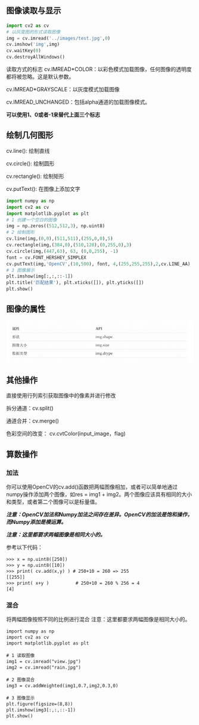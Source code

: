 ## 图像读取与显示
```python
import cv2 as cv
# 以灰度图的形式读取图像
img = cv.imread('../images/test.jpg',0)
cv.imshow('img',img)
cv.waitKey(0)
cv.destroyAllWindows()
```
读取方式的标志
cv.IMREAD*COLOR：以彩色模式加载图像，任何图像的透明度都将被忽略。这是默认参数。

cv.IMREAD*GRAYSCALE：以灰度模式加载图像

cv.IMREAD_UNCHANGED：包括alpha通道的加载图像模式。

**可以使用1、0或者-1来替代上面三个标志**

## 绘制几何图形
cv.line(): 绘制直线

cv.circle(): 绘制圆形

cv.rectangle(): 绘制矩形

cv.putText(): 在图像上添加文字
```python
import numpy as np
import cv2 as cv
import matplotlib.pyplot as plt
# 1 创建一个空白的图像
img = np.zeros((512,512,3), np.uint8)
# 2 绘制图形
cv.line(img,(0,0),(511,511),(255,0,0),5)
cv.rectangle(img,(384,0),(510,128),(0,255,0),3)
cv.circle(img,(447,63), 63, (0,0,255), -1)
font = cv.FONT_HERSHEY_SIMPLEX
cv.putText(img,'OpenCV',(10,500), font, 4,(255,255,255),2,cv.LINE_AA)
# 3 图像展示
plt.imshow(img[:,:,::-1])
plt.title('匹配结果'), plt.xticks([]), plt.yticks([])
plt.show()
```
## 图像的属性
![img.png](img.png)

## 其他操作
直接使用行列索引获取图像中的像素并进行修改

拆分通道：cv.split()

通道合并：cv.merge()

色彩空间的改变： cv.cvtColor(input_image，flag)

## 算数操作
### 加法
你可以使用OpenCV的cv.add()函数把两幅图像相加，或者可以简单地通过numpy操作添加两个图像，如res = img1 + img2。两个图像应该具有相同的大小和类型，或者第二个图像可以是标量值。

_**注意：OpenCV加法和Numpy加法之间存在差异。OpenCV的加法是饱和操作，而Numpy添加是模运算。**_

**_注意：这里都要求两幅图像是相同大小的。_**

参考以下代码：
```
>>> x = np.uint8([250])
>>> y = np.uint8([10])
>>> print( cv.add(x,y) ) # 250+10 = 260 => 255
[[255]]
>>> print( x+y )          # 250+10 = 260 % 256 = 4
[4]
```
### 混合
将两幅图像按照不同的比例进行混合
注意：这里都要求两幅图像是相同大小的。
```commandline
import numpy as np
import cv2 as cv
import matplotlib.pyplot as plt

# 1 读取图像
img1 = cv.imread("view.jpg")
img2 = cv.imread("rain.jpg")

# 2 图像混合
img3 = cv.addWeighted(img1,0.7,img2,0.3,0)

# 3 图像显示
plt.figure(figsize=(8,8))
plt.imshow(img3[:,:,::-1])
plt.show()
```